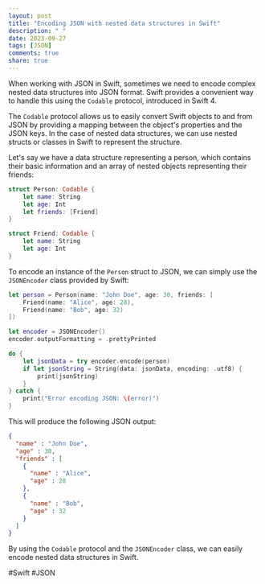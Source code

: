 ```yaml
---
layout: post
title: "Encoding JSON with nested data structures in Swift"
description: " "
date: 2023-09-27
tags: [JSON]
comments: true
share: true
---
```


When working with JSON in Swift, sometimes we need to encode complex nested data structures into JSON format. Swift provides a convenient way to handle this using the `Codable` protocol, introduced in Swift 4.

The `Codable` protocol allows us to easily convert Swift objects to and from JSON by providing a mapping between the object's properties and the JSON keys. In the case of nested data structures, we can use nested structs or classes in Swift to represent the structure.

Let's say we have a data structure representing a person, which contains their basic information and an array of nested objects representing their friends:

```swift
struct Person: Codable {
    let name: String
    let age: Int
    let friends: [Friend]
}

struct Friend: Codable {
    let name: String
    let age: Int
}
```

To encode an instance of the `Person` struct to JSON, we can simply use the `JSONEncoder` class provided by Swift:

```swift
let person = Person(name: "John Doe", age: 30, friends: [
    Friend(name: "Alice", age: 28),
    Friend(name: "Bob", age: 32)
])

let encoder = JSONEncoder()
encoder.outputFormatting = .prettyPrinted

do {
    let jsonData = try encoder.encode(person)
    if let jsonString = String(data: jsonData, encoding: .utf8) {
        print(jsonString)
    }
} catch {
    print("Error encoding JSON: \(error)")
}
```

This will produce the following JSON output:

```json
{
  "name" : "John Doe",
  "age" : 30,
  "friends" : [
    {
      "name" : "Alice",
      "age" : 28
    },
    {
      "name" : "Bob",
      "age" : 32
    }
  ]
}
```

By using the `Codable` protocol and the `JSONEncoder` class, we can easily encode nested data structures in Swift.

#Swift #JSON